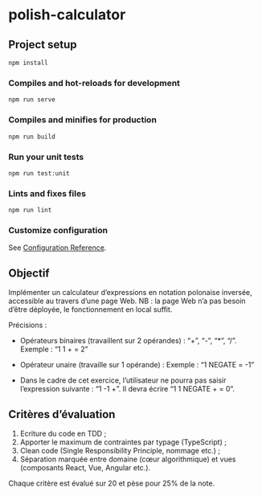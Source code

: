 # polish-calculator

## Project setup
```
npm install
```

### Compiles and hot-reloads for development
```
npm run serve
```

### Compiles and minifies for production
```
npm run build
```

### Run your unit tests
```
npm run test:unit
```

### Lints and fixes files
```
npm run lint
```

### Customize configuration
See [Configuration Reference](https://cli.vuejs.org/config/).

## Objectif
Implémenter un calculateur d’expressions en notation polonaise
inversée, accessible au travers d’une page Web.
NB : la page Web n’a pas besoin d’être déployée, le fonctionnement
en local suffit.

Précisions :
- Opérateurs binaires (travaillent sur 2 opérandes) : “+”, “-”,
  “*”, “/”.
  Exemple : “1 1 + = 2”

- Opérateur unaire (travaille sur 1 opérande) :
  Exemple : “1 NEGATE = -1”

- Dans le cadre de cet exercice, l’utilisateur ne pourra pas
  saisir l’expression suivante : “1 -1 +”.
  Il devra écrire “1 1 NEGATE + = 0”.

## Critères d’évaluation

1. Ecriture du code en TDD ;
2. Apporter le maximum de contraintes par typage (TypeScript) ;
3. Clean code (Single Responsibility Principle, nommage etc.) ;
4. Séparation marquée entre domaine (cœur algorithmique) et vues
   (composants React, Vue, Angular etc.).
   
Chaque critère est évalué sur 20 et pèse pour 25% de la note.

